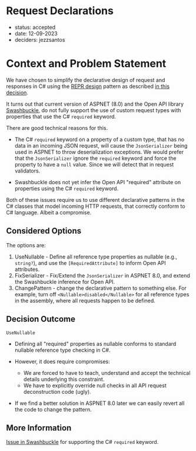 # Request Declarations

* status: accepted
* date: 12-09-2023
* deciders: jezzsantos

# Context and Problem Statement

We have chosen to simplify the declarative design of request and responses in C# using the [REPR design](https://deviq.com/design-patterns/repr-design-pattern) pattern as described [in this decision](0050-api-framework.md).

It turns out that current version of ASPNET (8.0) and the Open API library [Swashbuckle](https://github.com/domaindrivendev/Swashbuckle.AspNetCore), do not fully support the use of custom request types with properties that use the C#
`required` keyword.

There are good technical reasons for this.

* The C# `required` keyword on a property of a custom type, that has no data in an incoming JSON request, will cause the
  `JsonSerializer` being used in ASPNET to throw deserialization exceptions. We would prefer that the
  `JsonSerializer` ignore the `required` keyword and force the property to have a
  `null` value. Since we will detect that in request validators.

* Swashbuckle does not yet infer the Open API "required" attribute on properties using the C# `required` keyword.

Both of these issues require us to use different declarative patterns in the C# classes that model incoming HTTP requests, that correctly conform to C# language. Albeit a compromise.

## Considered Options

The options are:

1. UseNullable - Define all reference type properties as nullable (e.g., `string?`), and use the
   `[RequiredAttribute]` to inform Open API attributes.
2. FixSerializer - Fix/Extend the `JsonSerializer` in ASPNET 8.0, and extend the Swashbuckle inference for Open API.
3. ChangePattern - change the declarative pattern to something else. For example, turn off
   `<Nullable>disabled</Nullable>` for all reference types in the assembly, where all requests happen to be defined.

## Decision Outcome

`UseNullable`

- Defining all "required" properties as nullable conforms to standard nullable reference type checking in C#.
- However, it does require compromises:
    - We are forced to have to teach, understand and accept the technical details underlying this constraint.
    - We have to explicitly override null checks in all API request deconstruction code (ugly).

- If we find a better solution in ASPNET 8.0 later we can easily revert all the code to change the pattern.

## More Information

[Issue in Swashbuckle](https://github.com/domaindrivendev/Swashbuckle.AspNetCore/issues/2764) for supporting the C#
`required` keyword.